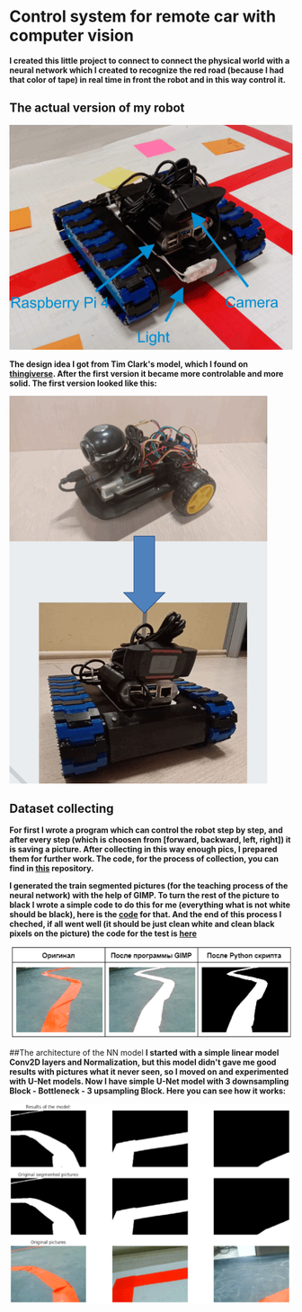 # Control system for remote car with computer vision

**I created this little project to connect to connect the physical world with a neural network which I created to recognize the red road (because I had that color of tape) in real time in front the robot and in this way control it.**

## The actual version of my robot
![Actual version](https://github.com/AGNworks/CarCam_NN/blob/main/pictures/1.png)

**The design idea I got from Tim Clark's model, which I found on [thingiverse](https://www.thingiverse.com/thing:700835). After the first version it became more controlable and more solid. The first version looked like this:**

![Old version](https://github.com/AGNworks/CarCam_NN/blob/main/pictures/2.png)

## Dataset collecting
**For first I wrote a program which can control the robot step by step, and after every step (which is choosen from [forward, backward, left, right]) it is saving a picture. After collecting in this way enough pics, I prepared them for further work. The code, for the process of collection, you can find in [this](https://github.com/AGNworks/CarCam) repository.**

**I generated the train segmented pictures (for the teaching process of the neural network) with the help of GIMP. To turn the rest of the picture to black I wrote a simple code to do this for me (everything what is not white should be black), here is the [code](https://github.com/AGNworks/Image-segmentation-with-GIMP/blob/main/y_generator.py) for that. And the end of this process I cheched, if all went well (it should be just clean white and clean black pixels on the picture) the code for the test is [here](https://github.com/AGNworks/Image-segmentation-with-GIMP/blob/main/check_y_image.py)**

![seg_pics](https://github.com/AGNworks/CarCam_NN/blob/main/pictures/3.png)

##The architecture of the NN model
**I started with a simple linear model Conv2D layers and Normalization, but this model didn't gave me good results with pictures what it never seen, so I moved on and experimented with U-Net models. Now I have simple U-Net model with 3 downsampling Block - Bottleneck - 3 upsampling Block. Here you can see how it works:** 

![res_pics](https://github.com/AGNworks/CarCam_NN/blob/main/pictures/4.png)



